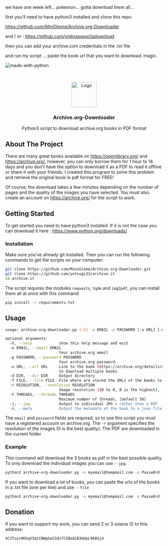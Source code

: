 we have one week left... pokemon... gotta download them all...

first you'll need to have python3 installed and clone this repo:

https://github.com/MiniGlome/Archive.org-Downloader

and / or : https://github.com/vmbrasseur/iadownload

then you can add your archive.com credentials in the .txt file

and run my script ... paste the book url that you want to download. magic.


![made-with-python](https://img.shields.io/badge/Made%20with-Python3-brightgreen)

<!-- LOGO -->
<br />
<p align="center">
  <img src="https://user-images.githubusercontent.com/54740007/108192715-e5958c80-7114-11eb-8240-e884895bb45f.png" alt="Logo" width="80" height="80">

  <h3 align="center">Archive.org-Downloader</h3>

  <p align="center">
    Python3 script to download archive.org books in PDF format
    <br />
    </p>
</p>


## About The Project

There are many great books available on https://openlibrary.org/ and https://archive.org/, however, you can only borrow them for 1 hour to 14 days and you don't have the option to download it as a PDF to read it offline or share it with your friends. I created this program to solve this problem and retrieve the original book in pdf format for FREE!

Of course, the download takes a few minutes depending on the number of pages and the quality of the images you have selected. You must also create an account on https://archive.org/ for the script to work.


## Getting Started
To get started you need to have python3 installed. If it is not the case you can download it here : https://www.python.org/downloads/

### Installation
Make sure you've already git installed. Then you can run the following commands to get the scripts on your computer:
   ```sh
   git clone https://github.com/MiniGlome/Archive.org-Downloader.git
   git clone https://github.com/yotsugi33/archive.it
   cd archive.it
   ```
The script requires the modules `requests`, `tqdm` and `img2pdf`, you can install them all at once with this command:
```sh
pip install -r requirements.txt
```
   
## Usage
```sh
usage: archive-org-downloader.py [-h] -e EMAIL -p PASSWORD [-u URL] [-d DIR] [-f FILE] [-r RESOLUTION] [-t THREADS] [-j]

optional arguments:
  -h, --help            show this help message and exit
  -e EMAIL, --email EMAIL
                        Your archive.org email
  -p PASSWORD, --password PASSWORD
                        Your archive.org password
  -u URL, --url URL     Link to the book (https://archive.org/details/XXXX). You can use this argument several times
                        to download multiple books
  -d DIR, --dir DIR     Output directory
  -f FILE, --file FILE  File where are stored the URLs of the books to download
  -r RESOLUTION, --resolution RESOLUTION
                        Image resolution (10 to 0, 0 is the highest), [default 3]
  -t THREADS, --threads THREADS
                        Maximum number of threads, [default 50]
  -j, --jpg             Output to individual JPG's rather than a PDF
  -m, --meta            Output the metadata of the book to a json file
```
The `email` and `password` fields are required, so to use this script you must have a registered account on archive.org.
The `-r` argument specifies the resolution of the images (0 is the best quality).
The PDF are downloaded in the current folder

### Example
This command will download the 3 books as pdf in the best possible quality. To only download the individual images you can use `--jpg`.
```sh
python3 archive-org-downloader.py -e myemail@tempmail.com -p Passw0rd -r 0 -u https://archive.org/details/IntermediatePython -u https://archive.org/details/horrorgamispooky0000bidd_m7r1 -u https://archive.org/details/elblabladelosge00gaut 
```

If you want to download a lot of books, you can paste the urls of the books in a .txt file (one per line) and use `--file`
```sh
python3 archive-org-downloader.py -e myemail@tempmail.com -p Passw0rd --file books_to_download.txt
```

## Donation
If you want to support my work, you can send 2 or 3 solana 🙃 to this address: 
```
4C3Tuiv9KkqVSqtCNWgSeS3dzfCSBaGCB3mUpL968Ujd
```
